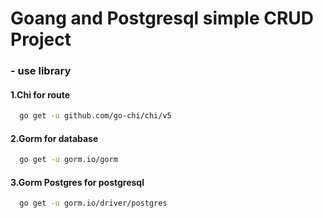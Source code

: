 # Goang and Postgresql simple CRUD Project

### - use library
#### 1.Chi for route
```sh
  go get -u github.com/go-chi/chi/v5
```
#### 2.Gorm for database 
```sh
  go get -u gorm.io/gorm
```
#### 3.Gorm Postgres for postgresql
```sh
  go get -u gorm.io/driver/postgres
```

